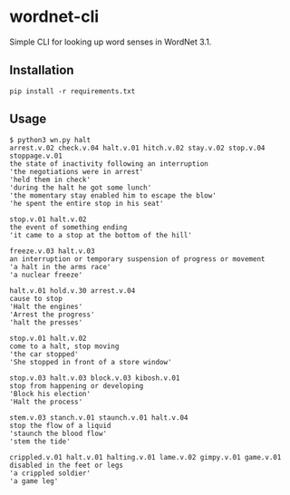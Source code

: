 wordnet-cli
===========

Simple CLI for looking up word senses in WordNet 3.1.

Installation
------------

    pip install -r requirements.txt

Usage
-----

    $ python3 wn.py halt
    arrest.v.02 check.v.04 halt.v.01 hitch.v.02 stay.v.02 stop.v.04 stoppage.v.01
    the state of inactivity following an interruption
    'the negotiations were in arrest'
    'held them in check'
    'during the halt he got some lunch'
    'the momentary stay enabled him to escape the blow'
    'he spent the entire stop in his seat'
    
    stop.v.01 halt.v.02
    the event of something ending
    'it came to a stop at the bottom of the hill'
    
    freeze.v.03 halt.v.03
    an interruption or temporary suspension of progress or movement
    'a halt in the arms race'
    'a nuclear freeze'
    
    halt.v.01 hold.v.30 arrest.v.04
    cause to stop
    'Halt the engines'
    'Arrest the progress'
    'halt the presses'
    
    stop.v.01 halt.v.02
    come to a halt, stop moving
    'the car stopped'
    'She stopped in front of a store window'
    
    stop.v.03 halt.v.03 block.v.03 kibosh.v.01
    stop from happening or developing
    'Block his election'
    'Halt the process'
    
    stem.v.03 stanch.v.01 staunch.v.01 halt.v.04
    stop the flow of a liquid
    'staunch the blood flow'
    'stem the tide'
    
    crippled.v.01 halt.v.01 halting.v.01 lame.v.02 gimpy.v.01 game.v.01
    disabled in the feet or legs
    'a crippled soldier'
    'a game leg'
    
